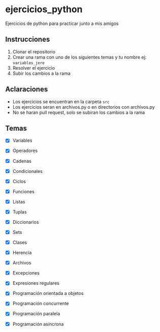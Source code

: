 # ejercicios_python
Ejercicios de python para practicar junto a mis amigos

## Instrucciones
1. Clonar el repositorio
2. Crear una rama con uno de los siguientes temas y tu nombre ej: `variables_jere`
3. Resolver el ejercicio 
4. Subir los cambios a la rama

## Aclaraciones
- Los ejercicios se encuentran en la carpeta `src`
- Los ejercicios seran en archivos.py o en directorios con archivos.py
- No se haran pull request, solo se subiran los cambios a la rama



## Temas
- [x] Variables
- [x] Operadores
- [x] Cadenas
- [x] Condicionales
- [x] Ciclos
- [x] Funciones
- [x] Listas
- [x] Tuplas
- [x] Diccionarios
- [x] Sets
- [x] Clases
- [x] Herencia
- [x] Archivos
- [x] Excepciones
- [x] Expresiones regulares
- [x] Programación orientada a objetos
- [x] Programación concurrente
- [x] Programación paralela
- [x] Programación asíncrona

